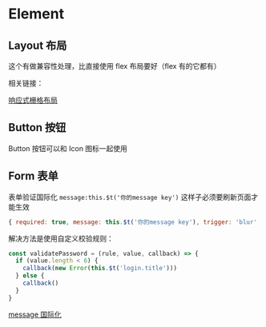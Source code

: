 # Element

## Layout 布局

这个有做兼容性处理，比直接使用 flex 布局要好（flex 有的它都有）

相关链接：

[响应式栅格布局](https://www.jianshu.com/p/28ac9a07749e?utm_campaign=maleskine&utm_content=note&utm_medium=seo_notes&utm_source=recommendation)

## Button 按钮

Button 按钮可以和 Icon 图标一起使用

## Form 表单

表单验证国际化 `message:this.$t('你的message key')` 这样子必须要刷新页面才能生效

```js
{ required: true, message: this.$t('你的message key'), trigger: 'blur' }
```

解决方法是使用自定义校验规则：

```js
const validatePassword = (rule, value, callback) => {
  if (value.length < 6) {
    callback(new Error(this.$t('login.title')))
  } else {
    callback()
  }
}
```

[message 国际化](https://github.com/PanJiaChen/vue-element-admin/issues/676)
